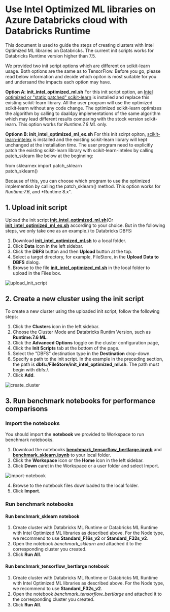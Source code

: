 # Use Intel Optimized ML libraries on Azure Databricks cloud with Databricks Runtime 
This document is used to guide the steps of creating clusters with Intel Optimized ML libraries on Databricks.  The current init scripts works for Databricks Runtime version higher than 7.5. 

We provided two init script options which are different on scikit-learn usage. Both options are the same as to TensorFlow. Before you go, please read below information and decide which opiton is most suitable for you and undersand the impacts each option may have.

**Option A: init_intel_optimized_ml.sh** For this init script option, an [Intel optimized or "static patched" scikit-learn](https://anaconda.org/intel/scikit-learn) is installed and replace this existing scikit-learn library. All the user program will use the optimized scikit-learn without any code change. The optimized scikit-learn optimizes the algorithm by calling to daal4py implementations of the same algorithm which may lead different results comparing with the stock version scikit-learn. This option works for *Runtime:7.6 ML* only. 

**Optionn B: init_intel_optimized_ml_ex.sh**  For this init scirpt opiton, [scikit-learn-intelex](https://github.com/intel/scikit-learn-intelex#%EF%B8%8F-get-started) is installed and the existing scikit-learn library will kept unchanged at the installation time. The user program need to explicitly patch the existing scikit-learn library with scikit-learn-intelex by calling patch_sklearn like below at the beginning:

from sklearnex import patch_sklearn <br/>
patch_sklearn()

Because of this, you can choose which program to use the optimized implemention by calling the patch_sklearn() method. This option works for *Runtime:7.6*, and *Runtime 8.x". 

## 1. Upload init script

Upload the init script **[init_intel_optimized_ml.sh](./init_intel_optimized_ml.sh)**(Or **[init_intel_optimized_ml_ex.sh](./init_intel_optimized_ml_ex.sh)** according to your choice. But in the following steps, we only take one as an example.) to Databricks DBFS:

1. Download **[init_intel_optimized_ml.sh](./init_intel_optimized_ml.sh)** to a local folder.
2. Click **Data** icon in the left sidebar.
3. Click the **DBFS** button and then **Upload** button at the top.
4. Select a target directory, for example, FileStore, in the **Upload Data to DBFS** dialog.
5. Browse to the file **[init_intel_optimized_ml.sh](./init_intel_optimized_ml.sh)** in the local folder to upload in the Files box.

![upload_init_script](./imgs/upload_init_script.png)


## 2. Create a new cluster using the init script
To create a new cluster using the uploaded init script, follow the following steps:

1. Click the  **Clusters** icon in the left sidebar.
2. Choose the Cluster Mode and Databricks Runtim Version, such as **Runtime:7.6 ML**.
3. Click the **Advanced Options** toggle on the cluster configuration page,
4. Click the **Init Scripts** tab at the bottom of the page.
5. Select the "DBFS" destination type in the **Destination** drop-down.
6. Specify a path to the init script. In the example in the preceding section, the path is **dbfs:/FileStore/init_intel_optimized_ml.sh**. The path must begin with dbfs:/.
7. Click **Add**. 

![create_cluster](./imgs/create_cluster.png)


## 3. Run benchmark notebooks for performance comparisons

###  Import the notebooks
You should import the **notebook**  we provided to Workspace to run benchmark notebooks.

1. Download the notebooks **[benchmark_tensorflow_bertlarge.ipynb](./benchmark/benchmark_tensorflow_bertlarge.ipynb)** and **[benchmark_sklearn.ipynb](./benchmark/benchmark_sklearn.ipynb)** to your local folder.
2. Click the  **Workspace** icon or the  **Home** icon in the left sidebar.
3. Click **Down** caret in the Workspace or a user folder and select Import. 

![import-notebook](./imgs/import-notebook.png)

4. Browse to the notebook files downloaded to the local folder.
5. Click **Import**.


### Run benchmark notebooks
#### Run benchmark_sklearn notebook
 1. Create cluster with Databricks ML Runtime or Databricks ML Runtime with Intel Optimized ML libraries as described above. For the Node type, we recommend to use **Standard_F16s_v2** or **Standard_F32s_v2**.
 2. Open the notebook *benchmark_sklearn* and attached it to the corresponding cluster you created.
 3. Click **Run All**.
   
#### Run benchmark_tensorflow_bertlarge notebook
 1. Create cluster with Databricks ML Runtime or Databricks ML Runtime with Intel Optimized ML libraries as described above. For the Node type, we recommend to use **Standard_F32s_v2**.
 2. Open the notebook *benchmark_tensorflow_bertlarge* and attached it to the corresponding cluster you created.
 3. Click **Run All**.

